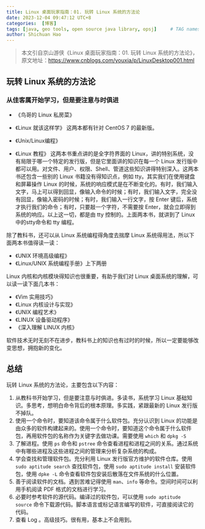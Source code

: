 ```yaml
---
title: Linux 桌面玩家指南：01. 玩转 Linux 系统的方法论
date: 2023-12-04 09:47:12 UTC+8
categories:  [博客]
tags: [java, geo tools, open source java library, opsj]     # TAG names should always be lowercase
author: Shichuan Hao
---
```


> 本文引自京山游侠《Linux 桌面玩家指南：01. 玩转 Linux 系统的方法论》，原文地址：https://www.cnblogs.com/youxia/p/LinuxDesktop001.html

## 玩转 Linux 系统的方法论
### 从佳客属开始学习，但是要注意与时俱进

- 《鸟哥的 Linux 私房菜》
- 《Linux 就该这样学》
这两本都有针对 CentOS 7 的最新版。

- 《Unix/Linux编程》
- 《Linux 教程》
这两本书重点讲的是全字符界面的 Linux，讲的特别系统，没有局限于哪一个特定的发行版，但是它里面讲的知识在每一个 Linux 发行版中都可以用。对文件、用户、权限、Shell、管道这些知识讲得特别深入。这两本书还包含一些别的 Linux 书籍没有得知识点，例如 tty。其实我们在使用键盘和屏幕操作 Linux 的时候，系统的响应模式是在不断变化的。有时，我们输入文字，马上可以得到回显，像输入命令的时候；有时，我们输入文字，完全没有回显，像输入密码的时候；有时，我们输入一行文字，按 Enter 键后，系统才执行我们的命令；有时，只要敲一个字符，不需要按 Enter，就会立即得到系统的响应。以上这一切，都是由 tty 控制的。上面两本书，就讲到了 Linux 中的stty命令和 tty 编程。

除了教科书，还可以从 Linux 系统编程得角度去揣摩 Linux 系统得用法，所以下面两本书值得读一读：
- 《UNIX 环境高级编程》
- 《Linux/UNIX 系统编程手册》上下两册

Linux 内核和内核模块得知识也很重要，有助于我们对 Linux 桌面系统的理解，可以读一读下面几本书：
- 《Vim 实用技巧》
- 《Linux 内核设计与实现》
- 《UNIX 编程艺术》
- 《LINUX 设备驱动程序》
- 《深入理解 LINUX 内核》

软件技术无时无刻不在进步，教科书上的知识也有过时的时候，所以一定要能够改变思想，拥抱新的变化。

## 总结
玩转 Linux 系统的方法论，主要包含以下内容：
1. 从教科书开始学习，但是要注意与时俱进。多读书，系统学习 Linux 基础知识。多思考，想明白命令背后的根本原理。多实践，紧跟最新的 Linux 发行版不掉队。
2. 使用一个命令时，要知道该命令属于什么软件包。充分认识到 Linux 的功能是由众多的软件构建起来的。使用一个命令时，要知道这个命令属于什么软件包，再用软件包的名称作为关键字去做功课。需要使用 `which` 和 `dpkg -S`
3. 了解进程。使用 `ps` 命令和 `pstree` 命令查看进程和进程之间的关系。通过系统中有哪些进程及这些进程之间的管理来分析复杂系统的构成。
4. 学会查找和管理软件包。充分利用 Linux 发行版官方维护的软件仓库。使用 `sudo aptitude search` 查找软件包，使用 `sudo aptitude install` 安装软件包，使用 `dpke -L` 命令查看软件包安装后散落在文件系统的什么位置。
5. 善于阅读软件的文档。遇到苦难记得使用 `man`、`info` 等命令。空间时间可以利用手机阅读 PDF 格式的文档进行学习。
6. 必要时参考软件的源代码。编译过的软件包，可以使用 `sudo aptitude source` 命令下载源代码。脚本语言或标记语言编写的软件，可直接阅读它的代码。
7. 查看 Log 。高级技巧。很有用，基本上不会用到。

